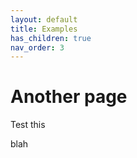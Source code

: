 ```yaml
---
layout: default
title: Examples
has_children: true
nav_order: 3
---
```


# Another page

Test this


blah
